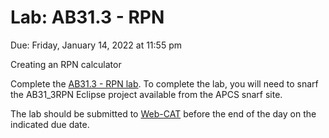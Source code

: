 # Lab: AB31.3 - RPN

Due: Friday, January 14, 2022 at 11:55 pm

Creating an RPN calculator

Complete the [AB31.3 - RPN lab](http://cs.lhs.fuhsd.org/ICTLessons/LessonAB31/Lab-AB31-3.html). To complete the lab, you will need to snarf the AB31_3RPN Eclipse project available from the APCS snarf site.

The lab should be submitted to [Web-CAT](http://cs.lhs.fuhsd.org:8080/Web-CAT/WebObjects/Web-CAT.woa) before the end of the day on the indicated due date.
